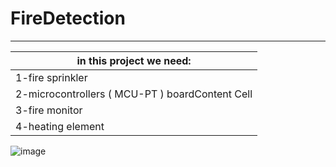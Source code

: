 # FireDetection
-------------------------------
|in this project we need:|
|--------------------------|
| 1-fire sprinkler  | 
| 2-microcontrollers ( MCU-PT ) boardContent Cell  |
| 3-fire monitor  |
| 4-heating element  |

![image](https://github.com/Science-developer/FireDetection/assets/118294169/98729473-3d34-4e12-b74d-98e77463691b)
